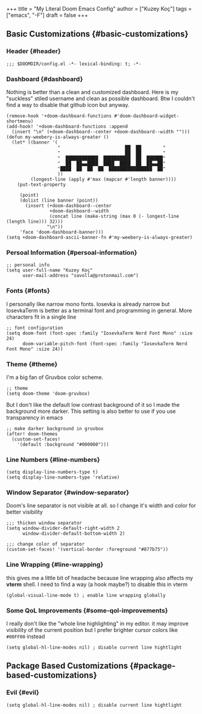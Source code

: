 +++
title = "My Literal Doom Emacs Config"
author = ["Kuzey Koç"]
tags = ["emacs", "-F"]
draft = false
+++

## Basic Customizations {#basic-customizations}


### Header {#header}

```emacs-lisp
;;; $DOOMDIR/config.el -*- lexical-binding: t; -*-
```


### Dashboard {#dashboard}

Nothing is better than a clean and customized dashboard. Here is my "suckless" stiled username and clean as possible dashboard. Btw I couldn't find a way to disable that github icon but anyway.

```emacs-lisp
(remove-hook '+doom-dashboard-functions #'doom-dashboard-widget-shortmenu)
(add-hook! '+doom-dashboard-functions :append
  (insert "\n" (+doom-dashboard--center +doom-dashboard--width "")))
(defun my-weebery-is-always-greater ()
  (let* ((banner '(
                   "                        ██  ██        "
                   "                        ██  ██        "
                   "  ████████████  ██████████  ██  ██████"
                   "  ██  ██▄▄████  ████  ████  ██  ██▄▄██"
                   "████  ██  ██  ██  ████████████████  ██"
                   ))
         (longest-line (apply #'max (mapcar #'length banner))))
    (put-text-property

     (point)
     (dolist (line banner (point))
       (insert (+doom-dashboard--center
                +doom-dashboard--width
                (concat line (make-string (max 0 (- longest-line (length line))) 32)))
               "\n"))
     'face 'doom-dashboard-banner)))
(setq +doom-dashboard-ascii-banner-fn #'my-weebery-is-always-greater)
```


### Persoal Information {#persoal-information}

```emacs-lisp
;; personal info
(setq user-full-name "Kuzey Koç"
      user-mail-address "savolla@protonmail.com")
```


### Fonts {#fonts}

I personally like narrow mono fonts. Iosevka is already narrow but IosevkaTerm is better as a terminal font and programming in general. More characters fit in a single line

```emacs-lisp
;; font configuration
(setq doom-font (font-spec :family "IosevkaTerm Nerd Font Mono" :size 24)
      doom-variable-pitch-font (font-spec :family "IosevkaTerm Nerd Font Mono" :size 24))
```


### Theme {#theme}

I'm a big fan of Gruvbox color scheme.

```emacs-lisp
;; theme
(setq doom-theme 'doom-gruvbox)
```

But I don't like the default low contrast background of it so I made the background more darker. This setting is also better to use if you use transparency in emacs

```emacs-lisp
;; make darker background in gruvbox
(after! doom-themes
  (custom-set-faces!
    '(default :background "#000000")))
```


### Line Numbers {#line-numbers}

```emacs-lisp
(setq display-line-numbers-type t)
(setq display-line-numbers-type 'relative)
```


### Window Separator {#window-separator}

Doom's line separator is not visible at all. so I change it's width and color for better visibility

```emacs-lisp
;;; thicken window separator
(setq window-divider-default-right-width 2
      window-divider-default-bottom-width 2)

;;; change color of separator
(custom-set-faces! '(vertical-border :foreground "#877b75"))
```


### Line Wrapping {#line-wrapping}

this gives me a little bit of headache because line wrapping also affects my **vterm** shell. I need to find a way (a hook maybe?) to disable this in vterm

```emacs-lisp
(global-visual-line-mode t) ; enable line wrapping globally
```


### Some QoL Improvements {#some-qol-improvements}

I really don't like the "whole line highlighting" in my editor. it may improve visibility of the current position but I prefer brighter cursor colors like `#00FF00` instead

```emacs-lisp
(setq global-hl-line-modes nil) ; disable current line hightlight
```


## Package Based Customizations {#package-based-customizations}


### Evil {#evil}

```emacs-lisp
(setq global-hl-line-modes nil) ; disable current line hightlight
```
